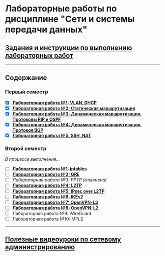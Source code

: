 # Лабораторные работы по дисциплине "Сети и системы передачи данных"

## [Задания и инструкции по выполнению лабораторных работ](https://hackmd.io/@sadykovildar/B16xYzRmw)

---

## Содержание

### Первый семестр

- [x] [**Лабораторная работа №1: VLAN, DHCP**](./VLAN,%20DHCP.md)
- [x] [**Лабораторная работа №2: Статическая маршрутизация**](./static_routing.md)
- [x] [**Лабораторная работа №3: Динамическая маршрутизация. Протоколы RIP и OSPF**](./RIP,%20OSPF.md)
- [x] [**Лабораторная работа №4: Динамическая маршрутизация. Протокол BGP**](./BGP.md)
- [x] [**Лабораторная работа №5: SSH, NAT**](./SSH,%20NAT.md)

### Второй семестр

*В процессе выполнения...*

- [ ] [**Лабораторная работа №1: iptables**](iptables.md)
- [ ] [**Лабораторная работа №2: GRE**](GRE.md)
- [ ] *Лабораторная работа №3: PPTP (отменена)*
- [ ] [**Лабораторная работа №4: L2TP**](L2TP.md)
- [ ] [**Лабораторная работа №5: IPsec over L2TP**](L2TP.md#настройка-ipsec)
- [ ] [**Лабораторная работа №6: IKEv2**](IKEv2.md)
- [ ] [**Лабораторная работа №7: OpenVPN-L3**](OpenVPN-L3.md)
- [ ] [**Лабораторная работа №8: OpenVPN-L2**](OpenVPN-L2.md)
- [ ] Лабораторная работа №9: WireGuard
- [ ] Лабораторная работа №10: MPLS

---

## [Полезные видеоуроки по сетевому администрированию](https://www.youtube.com/watch?v=Y4l8ScRLrf4&list=PLtPJ9lKvJ4oh_w4_jtRnKE11aqeRldCFI)